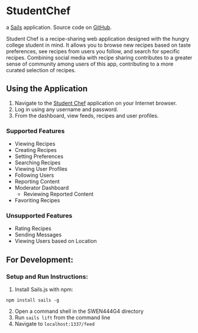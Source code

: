 # StudentChef

a [Sails](http://sailsjs.org) application. 
Source code on [GitHub](https://github.com/iataylor/SWEN444G4).

Student Chef is a recipe-sharing web application designed with the hungry college student in mind. It allows you to browse new recipes based on taste preferences, see recipes from users you follow, and search for specific recipes. Combining social media with recipe sharing contributes to a greater sense of community among users of this app, contributing to a more curated selection of recipes. 



## Using the Application
1. Navigate to the [Student Chef](http://student-chef.herokuapp.com/) application on your Internet browser.
2. Log in using any username and password. 
3. From the dashboard, view feeds, recipes and user profiles. 


### Supported Features
- Viewing Recipes
- Creating Recipes
- Setting Preferences
- Searching Recipes
- Viewing User Profiles
- Following Users
- Reporting Content
- Moderator Dashboard
    - Reviewing Reported Content
- Favoriting Recipes

### Unsupported Features
- Rating Recipes
- Sending Messages
- Viewing Users based on Location


## For Development: 
### Setup and Run Instructions:
1. Install Sails.js with npm:

`npm install sails -g`

2. Open a command shell in the SWEN444G4 directory
3. Run `sails lift` from the command line
4. Navigate to `localhost:1337/feed`